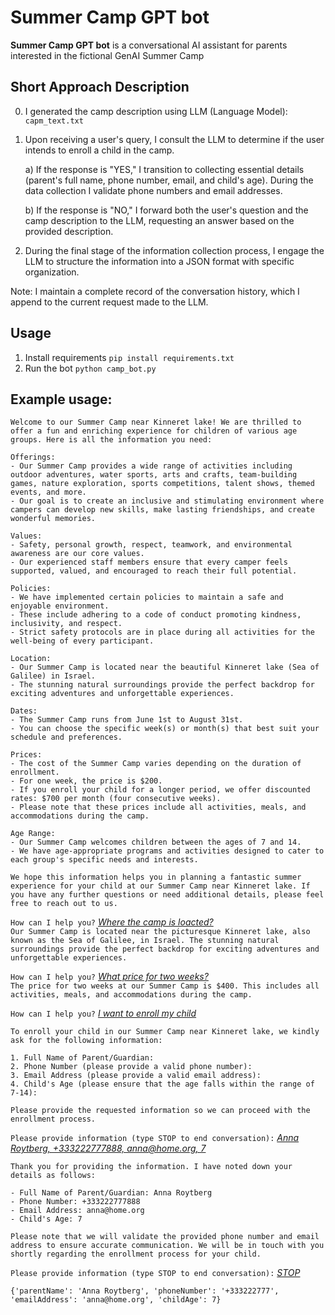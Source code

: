 # Summer Camp GPT bot
**Summer Camp GPT bot** is a conversational AI assistant for parents interested in the fictional GenAI Summer Camp

## Short Approach Description
0) I generated the camp description using LLM (Language Model): `capm_text.txt`      

1) Upon receiving a user's query, I consult the LLM to determine if the user intends to enroll a child in the camp.

    a) If the response is "YES," I transition to collecting essential details (parent's full name, phone number, email, and         child's age). During the data collection I validate phone numbers and email addresses.     

    b) If the response is "NO," I forward both the user's question and the camp description to the LLM, requesting an answer         based on the provided description.

2) During the final stage of the information collection process, I engage the LLM to structure the information into a JSON format with specific organization.

Note: I maintain a complete record of the conversation history, which I append to the current request made to the LLM.


## Usage
1. Install requirements `pip install requirements.txt`
2. Run the bot `python camp_bot.py`

## Example usage:
```
Welcome to our Summer Camp near Kinneret lake! We are thrilled to offer a fun and enriching experience for children of various age groups. Here is all the information you need:

Offerings:
- Our Summer Camp provides a wide range of activities including outdoor adventures, water sports, arts and crafts, team-building games, nature exploration, sports competitions, talent shows, themed events, and more.
- Our goal is to create an inclusive and stimulating environment where campers can develop new skills, make lasting friendships, and create wonderful memories.

Values:
- Safety, personal growth, respect, teamwork, and environmental awareness are our core values.
- Our experienced staff members ensure that every camper feels supported, valued, and encouraged to reach their full potential.

Policies:
- We have implemented certain policies to maintain a safe and enjoyable environment.
- These include adhering to a code of conduct promoting kindness, inclusivity, and respect.
- Strict safety protocols are in place during all activities for the well-being of every participant.

Location:
- Our Summer Camp is located near the beautiful Kinneret lake (Sea of Galilee) in Israel.
- The stunning natural surroundings provide the perfect backdrop for exciting adventures and unforgettable experiences.

Dates:
- The Summer Camp runs from June 1st to August 31st.
- You can choose the specific week(s) or month(s) that best suit your schedule and preferences.

Prices:
- The cost of the Summer Camp varies depending on the duration of enrollment.
- For one week, the price is $200.
- If you enroll your child for a longer period, we offer discounted rates: $700 per month (four consecutive weeks).
- Please note that these prices include all activities, meals, and accommodations during the camp.

Age Range:
- Our Summer Camp welcomes children between the ages of 7 and 14.
- We have age-appropriate programs and activities designed to cater to each group's specific needs and interests.

We hope this information helps you in planning a fantastic summer experience for your child at our Summer Camp near Kinneret lake. If you have any further questions or need additional details, please feel free to reach out to us.
```

`How can I help you?` <ins>*Where the camp is loacted?*  </ins>     
`Our Summer Camp is located near the picturesque Kinneret lake, also known as the Sea of Galilee, in Israel. The stunning natural surroundings provide the perfect backdrop for exciting adventures and unforgettable experiences.`   

`How can I help you?` <ins>*What price for two weeks?* </ins>     
`The price for two weeks at our Summer Camp is $400. This includes all activities, meals, and accommodations during the camp.`   

`How can I help you?` <ins>*I want to enroll my child*</ins>     

```
To enroll your child in our Summer Camp near Kinneret lake, we kindly ask for the following information:

1. Full Name of Parent/Guardian:
2. Phone Number (please provide a valid phone number):
3. Email Address (please provide a valid email address):
4. Child's Age (please ensure that the age falls within the range of 7-14):

Please provide the requested information so we can proceed with the enrollment process.
```
`Please provide information (type STOP to end conversation):`  <ins>*Anna Roytberg, +333222777888, anna@home.org, 7*</ins>   
     

```
Thank you for providing the information. I have noted down your details as follows:

- Full Name of Parent/Guardian: Anna Roytberg
- Phone Number: +333222777888
- Email Address: anna@home.org
- Child's Age: 7

Please note that we will validate the provided phone number and email address to ensure accurate communication. We will be in touch with you shortly regarding the enrollment process for your child.
```

`Please provide information (type STOP to end conversation):` <ins>*STOP*</ins>   

```
{'parentName': 'Anna Roytberg', 'phoneNumber': '+333222777', 'emailAddress': 'anna@home.org', 'childAge': 7}
```


